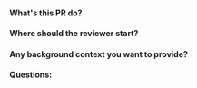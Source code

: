 #### What's this PR do?

#### Where should the reviewer start?

#### Any background context you want to provide?

#### Questions:

